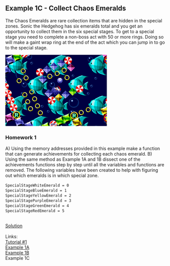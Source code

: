 ## Example 1C - Collect Chaos Emeralds
The Chaos Emeralds are rare collection items that are hidden in the special zones.  Sonic the Hedgehog has six emeralds total and you get an opportunity to collect them in the six special stages. To get to a special stage you need to complete a non-boss act with 50 or more rings. Doing so will make a gaint wrap ring at the end of the act which you can jump in to go to the special stage.

![Sonic the Hedgehohg about to collect a Chaos Emerald](Sonic_Emerald.PNG)

### Homework 1
A)	Using the memory addresses provided in this example make a function that can generate achievements for collecting each chaos emerald. 
B)	Using the same method as Example 1A and 1B dissect one of the achievements functions step by step until all the variables and functions are removed.
The following variables have been created to help with figuring out which emeralds is in which special zone.
```
SpecialStageWhiteEmerald = 0
SpecialStageBlueEmerald = 1
SpecialStageYellowEmerald = 2
SpecialStagePurpleEmerald = 3
SpecialStageGreenEmerald = 4
SpecialStageRedEmerald = 5
```
\
[Solution](Solution/readme.md)\
\
Links:\
[Tutorial #1](readme.md)\
[Example 1A](Example_1A.md)\
[Example 1B](Example_1B.md)\
Example 1C
